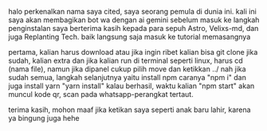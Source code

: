 halo perkenalkan nama saya cited, saya seorang pemula di dunia ini. kali ini saya akan membagikan bot wa dengan ai gemini
sebelum masuk ke langkah penginstalan saya berterima kasih kepada para sepuh Astro, Velixs-md, dan juga Replanting Tech.
baik langsung saja masuk ke tutorial memasangnya

pertama, kalian harus download atau jika ingin ribet kalian bisa git clone 
jika sudah, kalian extra dan jika kalian run di terminal seperti linux, harus cd (nama file), namun jika dipanel cukup pilih move dan ketikkan ../
nah jika sudah semua, langkah selanjutnya yaitu install npm caranya "npm i" dan juga install yarn "yarn install"
kalau berhasil, waktu kalian "npm start" akan muncul kode qr, scan pada whatsapp-perangkat tertaut.

terima kasih, mohon maaf jika ketikan saya seperti anak baru lahir, karena ya bingung juga hehe
